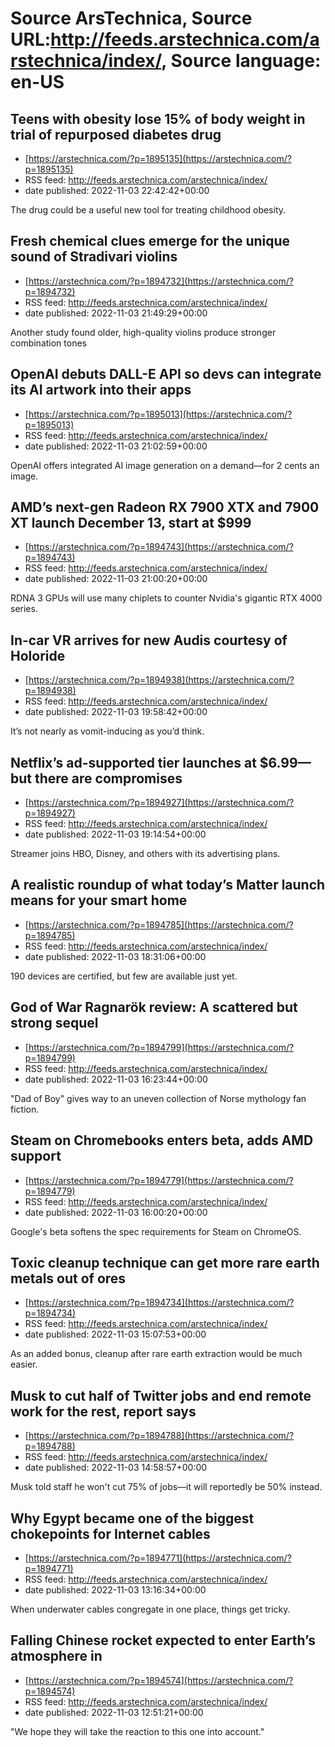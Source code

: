 # Source ArsTechnica, Source URL:http://feeds.arstechnica.com/arstechnica/index/, Source language: en-US

## Teens with obesity lose 15% of body weight in trial of repurposed diabetes drug
 - [https://arstechnica.com/?p=1895135](https://arstechnica.com/?p=1895135)
 - RSS feed: http://feeds.arstechnica.com/arstechnica/index/
 - date published: 2022-11-03 22:42:42+00:00

The drug could be a useful new tool for treating childhood obesity.

## Fresh chemical clues emerge for the unique sound of Stradivari violins
 - [https://arstechnica.com/?p=1894732](https://arstechnica.com/?p=1894732)
 - RSS feed: http://feeds.arstechnica.com/arstechnica/index/
 - date published: 2022-11-03 21:49:29+00:00

Another study found older, high-quality violins produce stronger combination tones

## OpenAI debuts DALL-E API so devs can integrate its AI artwork into their apps
 - [https://arstechnica.com/?p=1895013](https://arstechnica.com/?p=1895013)
 - RSS feed: http://feeds.arstechnica.com/arstechnica/index/
 - date published: 2022-11-03 21:02:59+00:00

OpenAI offers integrated AI image generation on a demand—for 2 cents an image.

## AMD’s next-gen Radeon RX 7900 XTX and 7900 XT launch December 13, start at $999
 - [https://arstechnica.com/?p=1894743](https://arstechnica.com/?p=1894743)
 - RSS feed: http://feeds.arstechnica.com/arstechnica/index/
 - date published: 2022-11-03 21:00:20+00:00

RDNA 3 GPUs will use many chiplets to counter Nvidia's gigantic RTX 4000 series.

## In-car VR arrives for new Audis courtesy of Holoride
 - [https://arstechnica.com/?p=1894938](https://arstechnica.com/?p=1894938)
 - RSS feed: http://feeds.arstechnica.com/arstechnica/index/
 - date published: 2022-11-03 19:58:42+00:00

It’s not nearly as vomit-inducing as you’d think.

## Netflix’s ad-supported tier launches at $6.99—but there are compromises
 - [https://arstechnica.com/?p=1894927](https://arstechnica.com/?p=1894927)
 - RSS feed: http://feeds.arstechnica.com/arstechnica/index/
 - date published: 2022-11-03 19:14:54+00:00

Streamer joins HBO, Disney, and others with its advertising plans.

## A realistic roundup of what today’s Matter launch means for your smart home
 - [https://arstechnica.com/?p=1894785](https://arstechnica.com/?p=1894785)
 - RSS feed: http://feeds.arstechnica.com/arstechnica/index/
 - date published: 2022-11-03 18:31:06+00:00

190 devices are certified, but few are available just yet.

## God of War Ragnarök review: A scattered but strong sequel
 - [https://arstechnica.com/?p=1894799](https://arstechnica.com/?p=1894799)
 - RSS feed: http://feeds.arstechnica.com/arstechnica/index/
 - date published: 2022-11-03 16:23:44+00:00

"Dad of Boy" gives way to an uneven collection of Norse mythology fan fiction.

## Steam on Chromebooks enters beta, adds AMD support
 - [https://arstechnica.com/?p=1894779](https://arstechnica.com/?p=1894779)
 - RSS feed: http://feeds.arstechnica.com/arstechnica/index/
 - date published: 2022-11-03 16:00:20+00:00

Google's beta softens the spec requirements for Steam on ChromeOS.

## Toxic cleanup technique can get more rare earth metals out of ores
 - [https://arstechnica.com/?p=1894734](https://arstechnica.com/?p=1894734)
 - RSS feed: http://feeds.arstechnica.com/arstechnica/index/
 - date published: 2022-11-03 15:07:53+00:00

As an added bonus, cleanup after rare earth extraction would be much easier.

## Musk to cut half of Twitter jobs and end remote work for the rest, report says
 - [https://arstechnica.com/?p=1894788](https://arstechnica.com/?p=1894788)
 - RSS feed: http://feeds.arstechnica.com/arstechnica/index/
 - date published: 2022-11-03 14:58:57+00:00

Musk told staff he won't cut 75% of jobs—it will reportedly be 50% instead.

## Why Egypt became one of the biggest chokepoints for Internet cables
 - [https://arstechnica.com/?p=1894771](https://arstechnica.com/?p=1894771)
 - RSS feed: http://feeds.arstechnica.com/arstechnica/index/
 - date published: 2022-11-03 13:16:34+00:00

When underwater cables congregate in one place, things get tricky.

## Falling Chinese rocket expected to enter Earth’s atmosphere in
 - [https://arstechnica.com/?p=1894574](https://arstechnica.com/?p=1894574)
 - RSS feed: http://feeds.arstechnica.com/arstechnica/index/
 - date published: 2022-11-03 12:51:21+00:00

"We hope they will take the reaction to this one into account."
